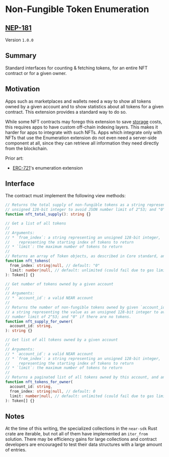 # Non-Fungible Token Enumeration

## [NEP-181](https://github.com/near/NEPs/discussions/181)

Version `1.0.0`

## Summary

Standard interfaces for counting & fetching tokens, for an entire NFT contract or for a given owner.

## Motivation

Apps such as marketplaces and wallets need a way to show all tokens owned by a given account and to show statistics about all tokens for a given contract. This extension provides a standard way to do so.

While some NFT contracts may forego this extension to save [storage] costs, this requires apps to have custom off-chain indexing layers. This makes it harder for apps to integrate with such NFTs. Apps which integrate only with NFTs that use the Enumeration extension do not even need a server-side component at all, since they can retrieve all information they need directly from the blockchain.

Prior art:

- [ERC-721]'s enumeration extension

## Interface

The contract must implement the following view methods:

```ts
// Returns the total supply of non-fungible tokens as a string representing an
// unsigned 128-bit integer to avoid JSON number limit of 2^53; and "0" if there are no tokens.
function nft_total_supply(): string {}

// Get a list of all tokens
//
// Arguments:
// * `from_index`: a string representing an unsigned 128-bit integer,
//    representing the starting index of tokens to return
// * `limit`: the maximum number of tokens to return
//
// Returns an array of Token objects, as described in Core standard, and an empty array if there are no tokens
function nft_tokens(
  from_index: string|null, // default: "0"
  limit: number|null, // default: unlimited (could fail due to gas limit)
): Token[] {}

// Get number of tokens owned by a given account
//
// Arguments:
// * `account_id`: a valid NEAR account
//
// Returns the number of non-fungible tokens owned by given `account_id` as
// a string representing the value as an unsigned 128-bit integer to avoid JSON
// number limit of 2^53; and "0" if there are no tokens.
function nft_supply_for_owner(
  account_id: string,
): string {}

// Get list of all tokens owned by a given account
//
// Arguments:
// * `account_id`: a valid NEAR account
// * `from_index`: a string representing an unsigned 128-bit integer,
//    representing the starting index of tokens to return
// * `limit`: the maximum number of tokens to return
//
// Returns a paginated list of all tokens owned by this account, and an empty array if there are no tokens
function nft_tokens_for_owner(
  account_id: string,
  from_index: string|null, // default: 0
  limit: number|null, // default: unlimited (could fail due to gas limit)
): Token[] {}
```

## Notes

At the time of this writing, the specialized collections in the `near-sdk` Rust crate are iterable, but not all of them have implemented an `iter_from` solution. There may be efficiency gains for large collections and contract developers are encouraged to test their data structures with a large amount of entries. 

  [ERC-721]: https://eips.ethereum.org/EIPS/eip-721
  [storage]: https://docs.near.org/docs/concepts/storage-staking
